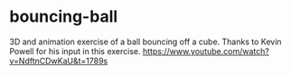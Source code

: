 # bouncing-ball
3D and animation exercise of a ball bouncing off a cube. Thanks to Kevin Powell for his input in this exercise.
https://www.youtube.com/watch?v=NdftnCDwKaU&t=1789s
